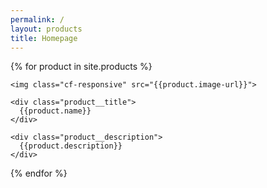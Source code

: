 ```yaml
---
permalink: /
layout: products
title: Homepage
---
```


{% for product in site.products %}
<div class="product">

  <div class="product__content">

    <img class="cf-responsive" src="{{product.image-url}}">

    <div class="product__title">
      {{product.name}}
    </div>

    <div class="product__description">
      {{product.description}}
    </div>

  </div>

</div>
{% endfor %}

